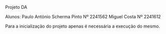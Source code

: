 Projeto DA

Alunos: Paulo António Scherma Pinto Nº 2241562
        Miguel Costa Nº 2241612

Para a inicialização do projeto apenas é necessária a execução do mesmo.
